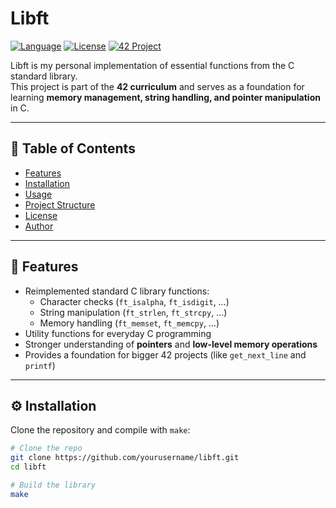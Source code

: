 # Libft

[![Language](https://img.shields.io/badge/language-C-blue)](https://en.wikipedia.org/wiki/C_(programming_language))
[![License](https://img.shields.io/badge/license-MIT-green)](LICENSE)
[![42 Project](https://img.shields.io/badge/42-Project-black)](https://42.fr)

Libft is my personal implementation of essential functions from the C standard library.  
This project is part of the **42 curriculum** and serves as a foundation for learning **memory management, string handling, and pointer manipulation** in C.

---

## 📖 Table of Contents
- [Features](#-features)
- [Installation](#-installation)
- [Usage](#-usage)
- [Project Structure](#-project-structure)
- [License](#-license)
- [Author](#-author)

---

## 🚀 Features
- Reimplemented standard C library functions:
  - Character checks (`ft_isalpha`, `ft_isdigit`, …)
  - String manipulation (`ft_strlen`, `ft_strcpy`, …)
  - Memory handling (`ft_memset`, `ft_memcpy`, …)
- Utility functions for everyday C programming
- Stronger understanding of **pointers** and **low-level memory operations**
- Provides a foundation for bigger 42 projects (like `get_next_line` and `printf`)

---

## ⚙️ Installation

Clone the repository and compile with `make`:

```bash
# Clone the repo
git clone https://github.com/yourusername/libft.git
cd libft

# Build the library
make
